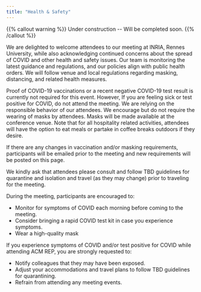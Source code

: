 ```yaml
---
title: "Health & Safety"
---
```


{{% callout warning %}}
Under construction -- Will be completed soon.
{{% /callout %}}

We are delighted to welcome attendees to our meeting at INRIA, Rennes University, while also acknowledging continued concerns about the spread of COVID and other health and safety issues. Our team is monitoring the latest guidance and regulations, and our policies align with public health orders. We will follow venue and local regulations regarding masking, distancing, and related health measures.  

Proof of COVID-19 vaccinations or a recent negative COVID-19 test result is currently not required for this event. However, If you are feeling sick or test positive for COVID, do not attend the meeting. We are relying on the responsible behavior of our attendees. We encourage but do not require the wearing of masks by attendees. Masks will be made available at the conference venue. Note that for all hospitality related activities, attendees will have the option to eat meals or partake in coffee breaks outdoors if they desire.  

If there are any changes in vaccination and/or masking requirements, participants will be emailed prior to the meeting and new requirements will be posted on this page.  
  
We kindly ask that attendees please consult and follow TBD guidelines for quarantine and isolation and travel (as they may change) prior to traveling for the meeting.  

During the meeting, participants are encouraged to: 

- Monitor for symptoms of COVID each morning before coming to the meeting.
- Consider bringing a rapid COVID test kit in case you experience symptoms.
- Wear a high-quality mask 

If you experience symptoms of COVID and/or test positive for COVID while attending ACM REP, you are strongly requested to:

- Notify colleagues that they may have been exposed.
- Adjust your accommodations and travel plans to follow TBD guidelines for quarantining.
- Refrain from attending any meeting events.
